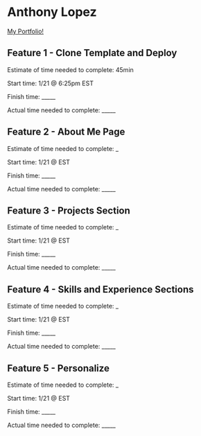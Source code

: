 # Anthony Lopez

[My Portfolio!](https://anthony-lopez-portfolio.netlify.app/)

## Feature 1 - Clone Template and Deploy

Estimate of time needed to complete: 45min

Start time: 1/21 @ 6:25pm EST

Finish time: _____

Actual time needed to complete: _____

## Feature 2 - About Me Page

Estimate of time needed to complete: _

Start time: 1/21 @  EST

Finish time: _____

Actual time needed to complete: _____

## Feature 3 - Projects Section

Estimate of time needed to complete: _

Start time: 1/21 @  EST

Finish time: _____

Actual time needed to complete: _____

## Feature 4 - Skills and Experience Sections

Estimate of time needed to complete: _

Start time: 1/21 @  EST

Finish time: _____

Actual time needed to complete: _____

## Feature 5 - Personalize

Estimate of time needed to complete: _

Start time: 1/21 @  EST

Finish time: _____

Actual time needed to complete: _____
